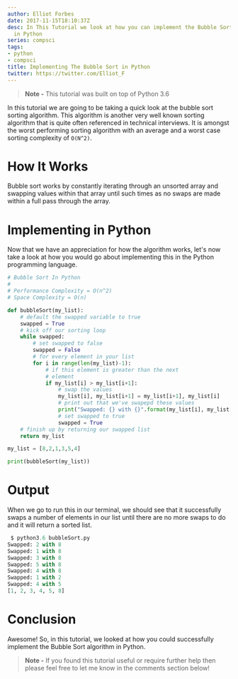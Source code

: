 ```yaml
---
author: Elliot Forbes
date: 2017-11-15T18:10:37Z
desc: In This Tutorial we look at how you can implement the Bubble Sorting Algorithm
  in Python
series: compsci
tags:
- python
- compsci
title: Implementing The Bubble Sort in Python
twitter: https://twitter.com/Elliot_F
---
```


> **Note -** This tutorial was built on top of Python 3.6

In this tutorial we are going to be taking a quick look at the bubble sort sorting algorithm. This algorithm is another very well known sorting algorithm that is quite often referenced in technical interviews. It is amongst the worst performing sorting algorithm with an average and a worst case sorting complexity of `O(N^2)`.

# How It Works

Bubble sort works by constantly iterating through an unsorted array and swapping values within that array until such times as no swaps are made within a full pass through the array.

# Implementing in Python

Now that we have an appreciation for how the algorithm works, let's now take a look at how you would go about implementing this in the Python programming language.

```py
# Bubble Sort In Python
# 
# Performance Complexity = O(n^2)
# Space Complexity = O(n)

def bubbleSort(my_list):
    # default the swapped variable to true
    swapped = True
    # kick off our sorting loop
    while swapped:
        # set swapped to false
        swapped = False
        # for every element in your list
        for i in range(len(my_list)-1):
            # if this element is greater than the next
            # element
            if my_list[i] > my_list[i+1]:
                # swap the values
                my_list[i], my_list[i+1] = my_list[i+1], my_list[i]
                # print out that we've swapepd these values
                print("Swapped: {} with {}".format(my_list[i], my_list[i+1]))
                # set swapped to true
                swapped = True
    # finish up by returning our swapped list
    return my_list

my_list = [8,2,1,3,5,4]

print(bubbleSort(my_list))
```

# Output

When we go to run this in our terminal, we should see that it successfully swaps a number of elements in our list until there are no more swaps to do and it will return a sorted list.

```py
 $ python3.6 bubbleSort.py
Swapped: 2 with 8
Swapped: 1 with 8
Swapped: 3 with 8
Swapped: 5 with 8
Swapped: 4 with 8
Swapped: 1 with 2
Swapped: 4 with 5
[1, 2, 3, 4, 5, 8]
```

# Conclusion

Awesome! So, in this tutorial, we looked at how you could successfully implement the Bubble Sort algorithm in Python. 

> **Note -** If you found this tutorial useful or require further help then please feel free to let me know in the comments section below!